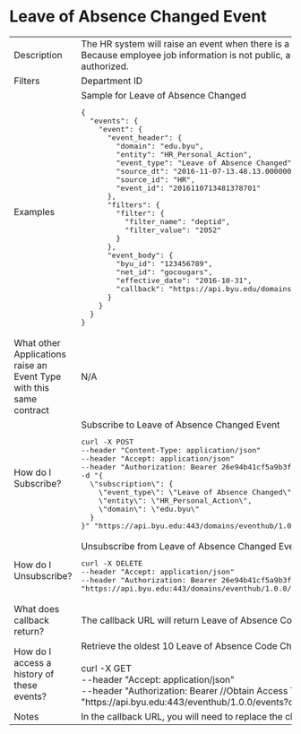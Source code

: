 # Leave of Absence Changed Event

<table align="center">
    <tr>
        <td>Description</td>
        <td>The HR system will raise an event when there is a change to an employee's leave of absence information.<br>Because employee job information is not public, a secure callback URL is provided for business applications that are authorized.</td>
    </tr>
    <tr>
        <td>Filters</td>
        <td>Department ID</td>
    </tr>
    <tr>
        <td>Examples</td>
        <td>Sample for Leave of Absence Changed<br><pre>{
  "events": {
    "event": {
      "event_header": {
        "domain": "edu.byu",
        "entity": "HR_Personal_Action",
        "event_type": "Leave of Absence Changed",
        "source_dt": "2016-11-07-13.48.13.000000",
        "source_id": "HR",
        "event_id": "2016110713481378701"
      },
      "filters": {
        "filter": {
          "filter_name": "deptid",
          "filter_value": "2052"
        }
      },
      "event_body": {
        "byu_id": "123456789",
        "net_id": "gocougars",
        "effective_date": "2016-10-31",
        "callback": "https://api.byu.edu/domains/erp/hr/leave_of_absence/v1?byu_id=123456789%26effective_date=2016-10-31"
      }
    }
  }
}</pre></td>
    </tr>
    <tr>
        <td>What other Applications raise an Event Type with this same contract</td>
        <td>N/A</td>
    </tr>
    <tr>
        <td>How do I Subscribe?</td>
        <td>Subscribe to Leave of Absence Changed Event<br><pre>curl -X POST 
--header "Content-Type: application/json" 
--header "Accept: application/json" 
--header "Authorization: Bearer 26e94b41cf5a9b3f36435c1e0e35f3" 
-d "{
  \"subscription\": {
    \"event_type\": \"Leave of Absence Changed\",
    \"entity\": \"HR_Personal_Action\",
    \"domain\": \"edu.byu\"
  }
}" "https://api.byu.edu:443/domains/eventhub/1.0.0/subscriptions"</pre></td>
    </tr>
    <tr>
        <td>How do I Unsubscribe?</td>
        <td>Unsubscribe from Leave of Absence Changed Event<br><pre>curl -X DELETE 
--header "Accept: application/json" 
--header "Authorization: Bearer 26e94b41cf5a9b3f36435c1e0e35f3"
"https://api.byu.edu:443/domains/eventhub/1.0.0/subscriptions/edu.byu/HR_Personal_Action/Leave%20of%20Absence%20Changed"</pre></td>
    </tr>
    <tr>
        <td>What does callback return?</td>
        <td>The callback URL will return Leave of Absence Code data for the specified byu_id.</td>
    </tr>
    <tr>
        <td>How do I access a history of these events?</td>
        <td>Retrieve the oldest 10 Leave of Absence Code Changed events from the Archive<br><br>curl -X GET<br>--header "Accept: application/json" <br>--header "Authorization: Bearer //Obtain Access Token in API Store//" <br>"https://<span></span>api.byu.edu:443/eventhub/1.0.0/events?count=10"</td>
    </tr>
    <tr>
        <td>Notes</td>
        <td>In the callback URL, you will need to replace the characters "%26" with the "&" (ampersand) character to make it a valid URL.</td>
    </tr>
</table>
